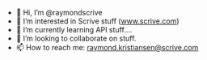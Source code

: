 - 👋 Hi, I’m @raymondscrive
- 👀 I’m interested in Scrive stuff (www.scrive.com)
- 🌱 I’m currently learning API stuff....
- 💞️ I’m looking to collaborate on stuff. 
- 📫 How to reach me: raymond.kristiansen@scrive.com 

<!---
raymondscrive/raymondscrive is a ✨ special ✨ repository because its `README.md` (this file) appears on your GitHub profile.
You can click the Preview link to take a look at your changes.
--->
